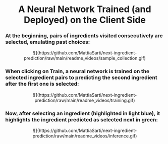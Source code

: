<h1 align="center">A Neural Network Trained (and Deployed) on the Client Side</h1>


<!-- <p align="center">
    <img src="https://github.com/MattiaSarti/next-ingredient-prediction/blob/main/readme_pictures/outdated-screenshot.png" alt="...loading..."  width="1200"/>
</p> -->


### At the beginning, pairs of ingredients visited consecutively are selected, emulating past choices:
<p align="center">
    ![](https://github.com/MattiaSarti/next-ingredient-prediction/raw/main/readme_videos/sample_collection.gif)
</p>

### When clicking on **Train**, a neural network is trained on the selected ingredient pairs to predicting the second ingredient after the first one is selected:
<p align="center">
    ![](https://github.com/MattiaSarti/next-ingredient-prediction/raw/main/readme_videos/training.gif)
</p>

### Now, after selecting an ingredient (highlighted in light blue), it highlights the ingredient predicted as selected next in green:
<p align="center">
    ![](https://github.com/MattiaSarti/next-ingredient-prediction/raw/main/readme_videos/inference.gif)
</p>
